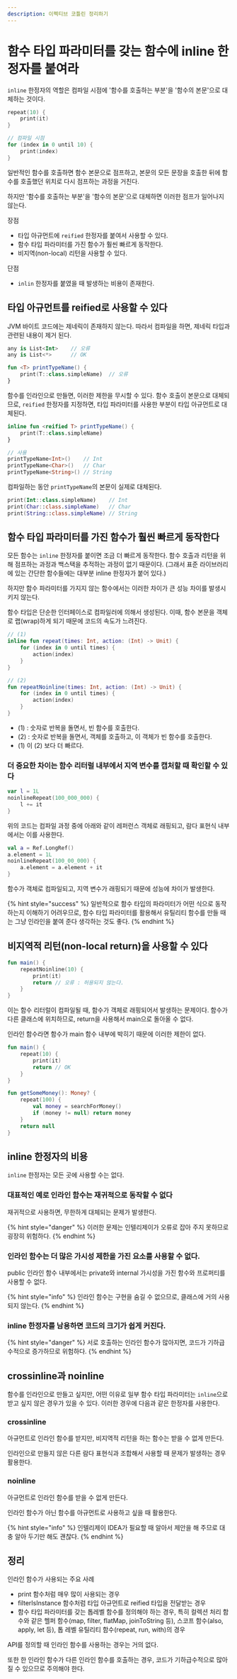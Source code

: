 ```yaml
---
description: 이펙티브 코틀린 정리하기
---
```


# 함수 타입 파라미터를 갖는 함수에 inline 한정자를 붙여라

`inline` 한정자의 역할은 컴파일 시점에 '함수를 호출하는 부분'을 '함수의 본문'으로 대체하는 것이다.

```kotlin
repeat(10) {
    print(it)
}

// 컴파일 시점
for (index in 0 until 10) {
    print(index)
}
```

일반적인 함수를 호출하면 함수 본문으로 점프하고, 본문의 모든 문장을 호출한 뒤에 함수를 호출했던 위치로 다시 점프하는 과정을 거친다.

하지만 '함수를 호출하는 부분'을 '함수의 본문'으로 대체하면 이러한 점프가 일어나지 않는다.

장점

- 타입 아규먼트에 `reified` 한정자를 붙여서 사용할 수 있다.
- 함수 타입 파라미터를 가진 함수가 훨씬 빠르게 동작한다.
- 비지역(non-local) 리턴을 사용할 수 있다.

단점

- `inlin` 한정자를 붙였을 때 발생하는 비용이 존재한다.

## 타입 아규먼트를 reified로 사용할 수 있다

JVM 바이트 코드에는 제네릭이 존재하지 않는다. 따라서 컴파일을 하면, 제네릭 타입과 관련된 내용이 제거 된다.

```kotlin
any is List<Int>    // 오류
any is List<*>      // OK

fun <T> printTypeName() {
    print(T::class.simpleName)  // 오류
}
```

함수를 인라인으로 만들면, 이러한 제한을 무시할 수 있다. 함수 호출이 본문으로 대체되므로, `reified` 한정자를 지정하면, 타입 파라미터를 사용한 부분이 타입 아규먼트로 대체된다.

```kotlin
inline fun <reified T> printTypeName() {
    print(T::class.simpleName)
}

// 사용
printTypeName<Int>()    // Int
printTypeName<Char>()   // Char
printTypeName<String>() // String
```

컴파일하는 동안 `printTypeName`의 본문이 실제로 대체된다.

```kotlin
print(Int::class.simpleName)    // Int
print(Char::class.simpleName)   // Char
print(String::class.simpleName) // String
```

## 함수 타입 파라미터를 가진 함수가 훨씬 빠르게 동작한다

모든 함수는 `inline` 한정자를 붙이면 조금 더 빠르게 동작한다. 함수 호출과 리턴을 위해 점프하는 과정과 백스택을 추적하는 과정이 없기 때문이다. (그래서 표준 라이브러리에 있는 간단한 함수들에는 대부분 inline 한정자가 붙어 있다.)

하지만 함수 파라미터를 가지지 않는 함수에서는 이러한 차이가 큰 성능 차이를 발생시키지 않는다.

함수 타입은 단순한 인터페이스로 컴파일러에 의해서 생성된다. 이때, 함수 본문을 객체로 랩(wrap)하게 되기 때문에 코드의 속도가 느려진다.

```kotlin
// (1)
inline fun repeat(times: Int, action: (Int) -> Unit) {
    for (index in 0 until times) {
        action(index)
    }
}

// (2)
fun repeatNoinline(times: Int, action: (Int) -> Unit) {
    for (index in 0 until times) {
        action(index)
    }
}
```
- (1) : 숫자로 반복을 돌면서, 빈 함수를 호출한다.
- (2) : 숫자로 반복을 돌면서, 객체를 호출하고, 이 객체가 빈 함수를 호출한다.
- (1) 이 (2) 보다 더 빠르다.

### 더 중요한 차이는 함수 리터럴 내부에서 지역 변수를 캡처할 때 확인할 수 있다

```kotlin
var l = 1L
noinlineRepeat(100_000_000) {
    l += it
}
```

위의 코드는 컴파일 과정 중에 아래와 같이 레퍼런스 객체로 래핑되고, 람다 표현식 내부에서는 이를 사용한다.

```kotlin
val a = Ref.LongRef()
a.element = 1L
noinlineRepeat(100_00_000) {
    a.element = a.element + it
}
```

함수가 객체로 컴파일되고, 지역 변수가 래핑되기 때문에 성능에 차이가 발생한다.

{% hint style="success" %}
일반적으로 함수 타입의 파라미터가 어떤 식으로 동작하는지 이해하기 어려우므로, 함수 타입 파라미터를 활용해서 유틸리티 함수를 만들 때는 그냥 인라인을 붙여 준다 생각하는 것도 좋다.
{% endhint %}

## 비지역적 리턴(non-local return)을 사용할 수 있다

```kotlin
fun main() {
    repeatNoinline(10) {
        print(it)
        return // 오류 : 허용되지 않는다.
    }
}
```

이는 함수 리터럴이 컴파일될 때, 함수가 객체로 래핑되어서 발생하는 문제이다. 함수가 다른 클래스에 위치하므로, return을 사용해서 main으로 돌아올 수 없다.

인라인 함수라면 함수가 main 함수 내부에 박히기 때문에 이러한 제한이 없다. 

```kotlin
fun main() {
    repeat(10) {
        print(it)
        return // OK
    }
}

fun getSomeMoney(): Money? {
    repeat(100) {
        val money = searchForMoney()
        if (money != null) return money
    }
    return null
}
```

## inline 한정자의 비용

`inline` 한정자는 모든 곳에 사용할 수는 없다.

### 대표적인 예로 인라인 함수는 재귀적으로 동작할 수 없다

재귀적으로 사용하면, 무한하게 대체되는 문제가 발생한다. 

{% hint style="danger" %}
이러한 문제는 인텔리제이가 오류로 잡아 주지 못하므로 굉장히 위험하다.
{% endhint %}

### 인라인 함수는 더 많은 가시성 제한을 가진 요소를 사용할 수 없다.

public 인라인 함수 내부에서는 private와 internal 가시성을 가진 함수와 프로퍼티를 사용할 수 없다.

{% hint style="info" %}
인라인 함수는 구현을 숨길 수 없으므로, 클래스에 거의 사용되지 않는다.
{% endhint %}

### inline 한정자를 남용하면 코드의 크기가 쉽게 커진다.

{% hint style="danger" %}
서로 호출하는 인라인 함수가 많아지면, 코드가 기하급수적으로 증가하므로 위험하다.
{% endhint %}

## crossinline과 noinline

함수를 인라인으로 만들고 싶지만, 어떤 이유로 일부 함수 타입 파라미터는 `inline`으로 받고 싶지 않은 경우가 있을 수 있다. 이러한 경우에 다음과 같은 한정자를 사용한다.

### crossinline 

아규먼트로 인라인 함수를 받지만, 비지역적 리턴을 하는 함수는 받을 수 없게 만든다.

인라인으로 만들지 않은 다른 람다 표현식과 조합해서 사용할 때 문제가 발생하는 경우 활용한다.

### noinline

아규먼트로 인라인 함수를 받을 수 없게 만든다.

인라인 함수가 아닌 함수를 아규먼트로 사용하고 싶을 때 활용한다.

{% hint style="info" %}
인텔리제이 IDEA가 필요할 때 알아서 제안을 해 주므로 대충 알아 두기만 해도 괜찮다.
{% endhint %}

## 정리

인라인 함수가 사용되는 주요 사례

- print 함수처럼 매우 많이 사용되는 경우
- filterIsInstance 함수처럼 타입 아규먼트로 reified 타입을 전달받는 경우
- 함수 타입 파라미터를 갖는 톱레벨 함수를 정의해야 하는 경우, 특히 컬렉션 처리 함수와 같은 헬퍼 함수(map, filter, flatMap, joinToString 등), 스코프 함수(also, apply, let 등), 톱 레벨 유틸리티 함수(repeat, run, with)의 경우

API를 정의할 때 인라인 함수를 사용하는 경우는 거의 없다. 

또한 한 인라인 함수가 다른 인라인 함수를 호출하는 경우, 코드가 기하급수적으로 많아질 수 있으므로 주의해야 한다.